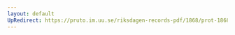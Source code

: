 ```yaml
---
layout: default
UpRedirect: https://pruto.im.uu.se/riksdagen-records-pdf/1868/prot-1868--fk--302/prot-1868--fk--302_017.pdf
---
```

